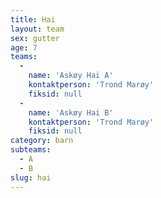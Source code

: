 ```yaml
---
title: Hai
layout: team
sex: gutter
age: 7
teams:
  -
    name: 'Askøy Hai A'
    kontaktperson: 'Trond Marøy'
    fiksid: null
  -
    name: 'Askøy Hai B'
    kontaktperson: 'Trond Marøy'
    fiksid: null
category: barn
subteams:
  - A
  - B
slug: hai
---
```


